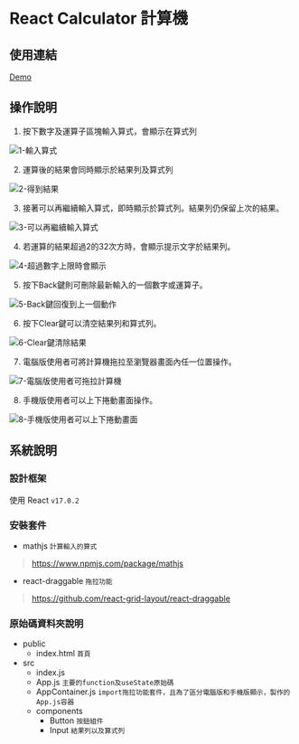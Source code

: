 # React Calculator 計算機 

## 使用連結

[Demo](https://boycany.github.io/React-Calculator/) 
## 操作說明

1. 按下數字及運算子區塊輸入算式，會顯示在算式列

![1-輸入算式](https://github.com/boycany/React-Calculator/blob/main/documents/calc-1.png)

2. 運算後的結果會同時顯示於結果列及算式列

![2-得到結果](https://github.com/boycany/React-Calculator/blob/main/documents/calc-2.png)

3. 接著可以再繼續輸入算式，即時顯示於算式列。結果列仍保留上次的結果。

![3-可以再繼續輸入算式](https://github.com/boycany/React-Calculator/blob/main/documents/calc-3.png)

4. 若運算的結果超過2的32次方時，會顯示提示文字於結果列。

![4-超過數字上限時會顯示](https://github.com/boycany/React-Calculator/blob/main/documents/calc-4.png)

5. 按下Back鍵則可刪除最新輸入的一個數字或運算子。

![5-Back鍵回復到上一個動作](https://github.com/boycany/React-Calculator/blob/main/documents/calc-4-2.png)

6. 按下Clear鍵可以清空結果列和算式列。

![6-Clear鍵清除結果](https://github.com/boycany/React-Calculator/blob/main/documents/calc-5.png)


7. 電腦版使用者可將計算機拖拉至瀏覽器畫面內任一位置操作。

![7-電腦版使用者可拖拉計算機](https://github.com/boycany/React-Calculator/blob/main/documents/calc-7.png)

8. 手機版使用者可以上下捲動畫面操作。

![8-手機版使用者可以上下捲動畫面](https://github.com/boycany/React-Calculator/blob/main/documents/calc-8.GIF)

## 系統說明
### 設計框架

使用 React `v17.0.2`

### 安裝套件

* mathjs `計算輸入的算式`
>https://www.npmjs.com/package/mathjs
* react-draggable `拖拉功能`
>https://github.com/react-grid-layout/react-draggable

### 原始碼資料夾說明

* public
    - index.html `首頁`
* src
    - index.js
    - App.js `主要的function及useState原始碼`
    - AppContainer.js `import拖拉功能套件，且為了區分電腦版和手機版顯示，製作的App.js容器`
    - components
        + Button `按鈕組件`
        + Input `結果列以及算式列`